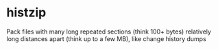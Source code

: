 histzip
=======

Pack files with many long repeated sections (think 100+ bytes) relatively long distances apart (think up to a few MB), like change history dumps
